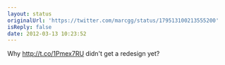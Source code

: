 ```yaml
---
layout: status
originalUrl: 'https://twitter.com/marcgg/status/179513100213555200'
isReply: false
date: 2012-03-13 10:23:52
---
```


Why http://t.co/1Pmex7RU didn't get a redesign yet?
